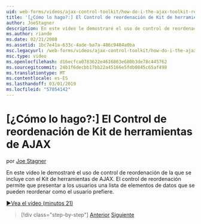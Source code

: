 ```yaml
---
uid: web-forms/videos/ajax-control-toolkit/how-do-i-the-ajax-toolkit-reorder-control
title: '[¿Cómo lo hago?:] El Control de reordenación de Kit de herramientas de AJAX | Microsoft Docs'
author: JoeStagner
description: En este vídeo le demostraré el uso de control de reordenación de la que se incluye con el Kit de herramientas de AJAX. El control de reordenación permite presentar a los usuarios o de una lista...
ms.author: riande
ms.date: 02/21/2008
ms.assetid: 1bc7e41a-633c-4ade-ba7a-486c9484a0ba
msc.legacyurl: /web-forms/videos/ajax-control-toolkit/how-do-i-the-ajax-toolkit-reorder-control
msc.type: video
ms.openlocfilehash: d16ecfca0783622e4616863e680b3de78c445762
ms.sourcegitcommit: 24b1f6decbb17bb22a45166e5fdb0845c65af498
ms.translationtype: MT
ms.contentlocale: es-ES
ms.lasthandoff: 03/01/2019
ms.locfileid: "57054142"
---
```

<a name="how-do-i-the-ajax-toolkit-reorder-control"></a>[¿Cómo lo hago?:] El Control de reordenación de Kit de herramientas de AJAX
====================
por [Joe Stagner](https://github.com/JoeStagner)

En este vídeo le demostraré el uso de control de reordenación de la que se incluye con el Kit de herramientas de AJAX. El control de reordenación permite que presentar a los usuarios una lista de elementos de datos que se pueden reordenar como el usuario prefiere.

[&#9654;Vea el vídeo (minutos 21)](https://channel9.msdn.com/Blogs/ASP-NET-Site-Videos/how-do-i-the-ajax-toolkit-reorder-control)

> [!div class="step-by-step"]
> [Anterior](how-do-i-use-the-aspnet-ajax-updatepanelanimation-extender.md)
> [Siguiente](utilize-the-ajax-rating-control-in-the-aspnet-toolkit.md)
